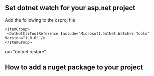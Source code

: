 ## Set dotnet watch for your asp.net project

Add the following to the csproj file

```
<ItemGroup>
 <DotNetCliToolReference Include="Microsoft.DotNet.Watcher.Tools" Version="1.0.0" />
</ItemGroup>
```

run "dotnet restore".


## How to add a nuget package to your project

